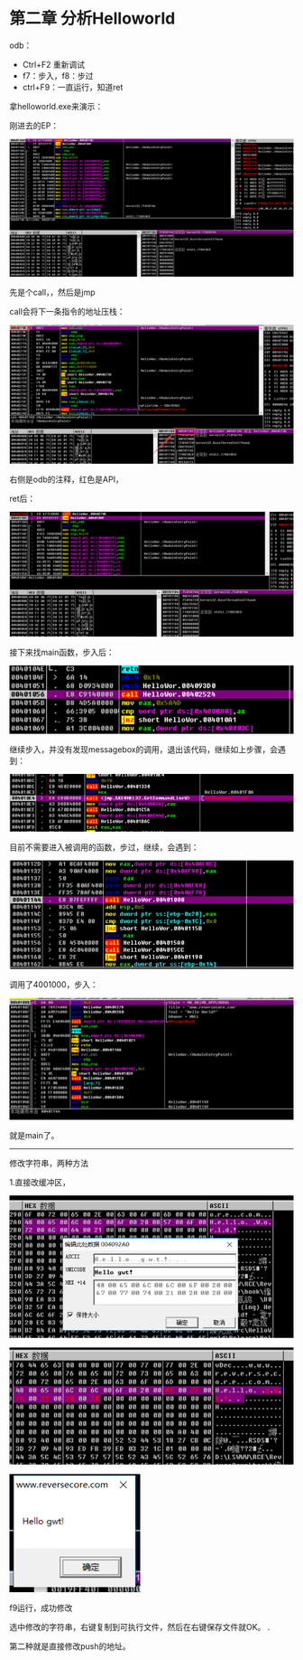# 第二章 分析Helloworld

odb：

-   Ctrl+F2 重新调试
-   f7：步入，f8：步过
-   ctrl+F9：一直运行，知道ret

拿helloworld.exe来演示：

刚进去的EP：

![image-20211101164149494](2/image-20211101164149494.png)

先是个call，，然后是jmp

call会将下一条指令的地址压栈：

![image-20211101164308875](2/image-20211101164308875.png)

右侧是odb的注释，红色是API，

ret后：

![image-20211101164549043](2/image-20211101164549043.png)

接下来找main函数，步入后：

![image-20211101164845815](2/image-20211101164845815.png)

继续步入，并没有发现messagebox的调用，退出该代码，继续如上步骤，会遇到：

![image-20211101165127942](2/image-20211101165127942.png)

目前不需要进入被调用的函数，步过，继续，会遇到：

![image-20211101165354261](2/image-20211101165354261.png)

调用了4001000，步入：

![image-20211101165437815](2/image-20211101165437815.png)

就是main了。

------------

修改字符串，两种方法

1.直接改缓冲区，

![image-20211101170037045](2/image-20211101170037045.png)

![image-20211101170050604](2/image-20211101170050604.png)

![image-20211101170125180](2/image-20211101170125180.png)

f9运行，成功修改

选中修改的字符串，右键复制到可执行文件，然后在右键保存文件就OK。            .

第二种就是直接修改push的地址。